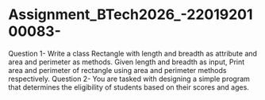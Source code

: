 # Assignment_BTech2026_-2201920100083-

Question 1-
Write a class Rectangle with length and breadth as attribute and area and perimeter as methods. Given length and breadth as input, Print area and perimeter of rectangle using area and perimeter methods respectively.
Question 2-
You are tasked with designing a simple program that determines the eligibility of students based on their scores and ages.
